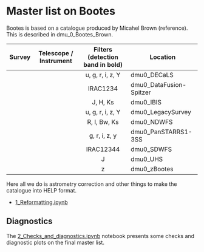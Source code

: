 # Master list on Bootes

Bootes is based on a catalogue produced by Micahel Brown (reference). This is described in dmu_0_Bootes_Brown.

| Survey | Telescope / Instrument  | Filters (detection band in bold)  | Location        |
|--------|-------------------------|:---------------------------------:|-----------------|
|        |                         | u, g, r, i, z, Y          | dmu0_DECaLS  |
|        |                         | IRAC1234                  | dmu0_DataFusion-Spitzer |
|        |                         | J, H, Ks                  | dmu0_IBIS  |
|        |                         | u, g, r, i, z, Y          | dmu0_LegacySurvey  |
|        |                         | R, I, Bw, Ks              | dmu0_NDWFS  |
|        |                         | g, r, i, z, y             | dmu0_PanSTARRS1-3SS  |
|        |                         | IRAC12344                 | dmu0_SDWFS  |
|        |                         | J                         | dmu0_UHS  |
|        |                         | z                         | dmu0_zBootes  |

Here all we do is astrometry correction and other things to make the catalogue into HELP format.

- [1_Reformatting.ipynb](1_Reformatting.ipynb) 

## Diagnostics

The [2_Checks_and_diagnostics.ipynb](2_Checks_and_diagnostics.ipynb) notebook
presents some checks and diagnostic plots on the final master list.






